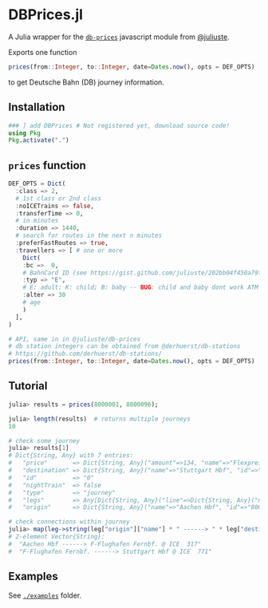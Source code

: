# DBPrices.jl

A Julia wrapper for the [`db-prices`](https://github.com/juliuste/db-prices) javascript module from [@juliuste](https://github.com/juliuste).

Exports one function
```julia
prices(from::Integer, to::Integer, date=Dates.now(), opts = DEF_OPTS)
```
to get Deutsche Bahn (DB) journey information.

## Installation

```julia
### ] add DBPrices # Not registered yet, download source code!
using Pkg
Pkg.activate(".")
```

## `prices` function

```julia
DEF_OPTS = Dict(
  :class => 2,
  # 1st class or 2nd class
  :noICETrains => false,
  :transferTime => 0,
  # in minutes
  :duration => 1440,
  # search for routes in the next n minutes
  :preferFastRoutes => true,
  :travellers => [ # one or more
    Dict(
    :bc =>  0,
    # BahnCard ID (see https://gist.github.com/juliuste/202bb04f450a79f8fa12a2ec3abcd72d)
    :typ => "E",
    # E: adult: K: child; B: baby -- BUG: child and baby dont work ATM
    :alter => 30
    # age
    )
  ],
)

# API, same in in @juliuste/db-prices
# db station integers can be obtained from @derhuerst/db-stations
# https://github.com/derhuerst/db-stations/
prices(from::Integer, to::Integer, date=Dates.now(), opts = DEF_OPTS)
```


## Tutorial

```julia
julia> results = prices(8000001, 8000096);

julia> length(results)  # returns multiple journeys
10

# check some journey
julia> results[1]
# Dict{String, Any} with 7 entries:
#   "price"       => Dict{String, Any}("amount"=>134, "name"=>"Flexpreis", "currency"=>"EUR", "anyTrain"=>true, "discount"=>false, "description"=>"With an ICE ticket you can use all trains on the…
#   "destination" => Dict{String, Any}("name"=>"Stuttgart Hbf", "id"=>"8000096", "type"=>"station")
#   "id"          => "0"
#   "nightTrain"  => false
#   "type"        => "journey"
#   "legs"        => Any[Dict{String, Any}("line"=>Dict{String, Any}("name"=>"ICE  317", "mode"=>"train", "id"=>"ice-317", "product"=>"ICE", "type"=>"line"), "destination"=>Dict{String, Any}("nam…
#   "origin"      => Dict{String, Any}("name"=>"Aachen Hbf", "id"=>"8000001", "type"=>"stati

# check connections within journey
julia> map(leg->string(leg["origin"]["name"] * " ------> " * leg["destination"]["name"] * " @ " * leg["line"]["name"]), results[1]["legs"])
# 2-element Vector{String}:
#  "Aachen Hbf ------> F-Flughafen Fernbf. @ ICE  317"
#  "F-Flughafen Fernbf. ------> Stuttgart Hbf @ ICE  771"
```

## Examples
See [`./examples`](./examples) folder.
